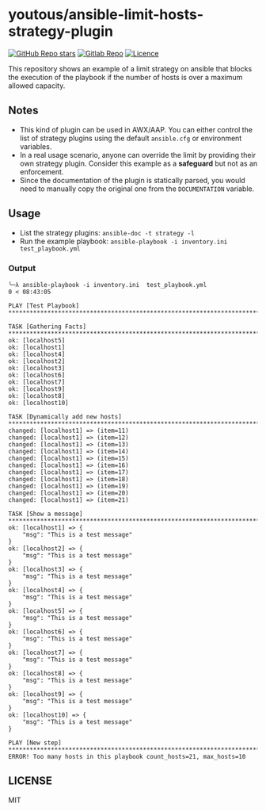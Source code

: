 # youtous/ansible-limit-hosts-strategy-plugin

[![GitHub Repo stars](https://img.shields.io/github/stars/youtous/ansible-limit-hosts-strategy-plugin?label=✨%20youtous%2Fansible-limit-hosts-strategy-plugin&style=social)](https://github.com/youtous/ansible-limit-hosts-strategy-plugin/)
[![Gitlab Repo](https://img.shields.io/badge/gitlab.com%2Fyoutous%2Fansible--minisign?label=✨%20youtous%2Fansible-limit-hosts-strategy-plugin&style=social&logo=gitlab)](https://gitlab.com/youtous/ansible-limit-hosts-strategy-plugin/)
[![Licence](https://img.shields.io/github/license/youtous/ansible-limit-hosts-strategy-plugin)](https://github.com/youtous/ansible-limit-hosts-strategy-plugin/blob/master/LICENSE)


This repository shows an example of a limit strategy on ansible that blocks the execution of the playbook if the number of hosts is over a maximum allowed capacity.

## Notes

* This kind of plugin can be used in AWX/AAP. You can either control the list of strategy plugins using the default `ansible.cfg` or environment variables.
* In a real usage scenario, anyone can override the limit by providing their own strategy plugin. Consider this example as a **safeguard** but not as an enforcement.
* Since the documentation of the plugin is statically parsed, you would need to manually copy the original one from the `DOCUMENTATION` variable.

## Usage

- List the strategy plugins: `ansible-doc -t strategy -l `
- Run the example playbook: `ansible-playbook -i inventory.ini  test_playbook.yml`

### Output

```text
╰─λ ansible-playbook -i inventory.ini  test_playbook.yml                                                                                 0 < 08:43:05

PLAY [Test Playbook] ********************************************************************************************************************************

TASK [Gathering Facts] ******************************************************************************************************************************
ok: [localhost5]
ok: [localhost1]
ok: [localhost4]
ok: [localhost2]
ok: [localhost3]
ok: [localhost6]
ok: [localhost7]
ok: [localhost9]
ok: [localhost8]
ok: [localhost10]

TASK [Dynamically add new hosts] **************************************************************************************************************
changed: [localhost1] => (item=11)
changed: [localhost1] => (item=12)
changed: [localhost1] => (item=13)
changed: [localhost1] => (item=14)
changed: [localhost1] => (item=15)
changed: [localhost1] => (item=16)
changed: [localhost1] => (item=17)
changed: [localhost1] => (item=18)
changed: [localhost1] => (item=19)
changed: [localhost1] => (item=20)
changed: [localhost1] => (item=21)

TASK [Show a message] **************************************************************************************************************************
ok: [localhost1] => {
    "msg": "This is a test message"
}
ok: [localhost2] => {
    "msg": "This is a test message"
}
ok: [localhost3] => {
    "msg": "This is a test message"
}
ok: [localhost4] => {
    "msg": "This is a test message"
}
ok: [localhost5] => {
    "msg": "This is a test message"
}
ok: [localhost6] => {
    "msg": "This is a test message"
}
ok: [localhost7] => {
    "msg": "This is a test message"
}
ok: [localhost8] => {
    "msg": "This is a test message"
}
ok: [localhost9] => {
    "msg": "This is a test message"
}
ok: [localhost10] => {
    "msg": "This is a test message"
}

PLAY [New step] *******************************************************************************************************************************
ERROR! Too many hosts in this playbook count_hosts=21, max_hosts=10
```


## LICENSE

MIT